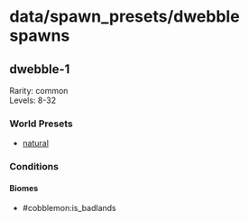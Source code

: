 # data/spawn_presets/dwebble spawns  
  
## dwebble-1  
Rarity: common  
Levels: 8-32  
  
### World Presets  
* [natural](/data/world_presets/natural.md)  
  
### Conditions  
  
#### Biomes  
  * #cobblemon:is_badlands
  

